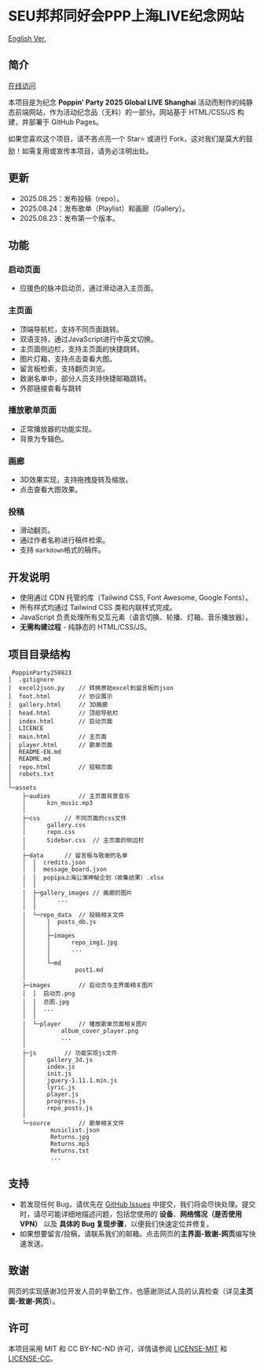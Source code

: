 # SEU邦邦同好会PPP上海LIVE纪念网站

[English Ver.](README-EN.md)

## 简介

[在线访问](https://therm4l.github.io/PoppinParty250823/)

本项目是为纪念 **Poppin' Party 2025 Global LIVE Shanghai** 活动而制作的纯静态前端网站，作为活动纪念品（无料）的一部分。网站基于 HTML/CSS/JS 构建，并部署于 GitHub Pages。

如果您喜欢这个项目，请不吝点亮一个 Star⭐ 或进行 Fork，这对我们是莫大的鼓励！如需复用或宣传本项目，请务必注明出处。

## 更新

- 2025.08.25：发布投稿（repo）。
- 2025.08.24：发布歌单（Playlist）和画廊（Gallery）。
- 2025.08.23：发布第一个版本。

## 功能

### 启动页面

- 应援色的脉冲启动页，通过滑动进入主页面。

### 主页面

- 顶端导航栏，支持不同页面跳转。
- 双语支持，通过JavaScript进行中英文切换。
- 主页面侧边栏，支持主页面的快捷跳转。
- 图片灯箱，支持点击查看大图。
- 留言板检索，支持翻页浏览。
- 致谢名单中，部分人员支持快捷邮箱跳转。
- 外部链接查看与跳转

### 播放歌单页面

- 正常播放器的功能实现。
- 背景为专辑色。

### 画廊

- 3D效果实现，支持拖拽旋转及缩放。
- 点击查看大图效果。

### 投稿

- 滑动翻页。
- 通过作者名称进行稿件检索。
- 支持 `markdown`格式的稿件。

## 开发说明

* 使用通过 CDN 托管的库（Tailwind CSS, Font Awesome, Google Fonts）。
* 所有样式均通过 Tailwind CSS 类和内联样式完成。
* JavaScript 负责处理所有交互元素（语言切换、轮播、灯箱、音乐播放器）。
* **无需构建过程** - 纯静态的 HTML/CSS/JS。

## 项目目录结构

```
 PoppinParty250823
│  .gitignore 
│  excel2json.py	// 转换原始excel到留言板的json
│  foot.html		// 协议展示
│  gallery.html		// 3D画廊
│  head.html		// 顶部导航栏
│  index.html		// 启动页面
│  LICENCE
│  main.html		// 主页面
│  player.html		// 歌单页面
│  README-EN.md
│  README.md
│  repo.html		// 投稿页面
│  robots.txt
│  
└─assets
    ├─audios		// 主页面背景音乐
    │      kzn_music.mp3
    │  
    ├─css		// 不同页面的css文件
    │      gallery.css
    │      repo.css
    │      Sidebar.css	// 主页面的侧边栏
    │  
    ├─data		// 留言板与致谢的名单
    │  │  credits.json
    │  │  message_board.json
    │  │  popipa上海公演神秘企划（收集结果）.xlsx
    │  │  
    │  ├─gallery_images	// 画廊的图片
    │  │      ...
    │  │  
    │  └─repo_data	// 投稿相关文件
    │      │  posts_db.js
    │      │  
    │      ├─images
    │      │      repo_img1.jpg
    │      │      ...
    │      │  
    │      └─md
    │              post1.md
    │  
    ├─images		// 启动页与主界面相关图片
    │  │  启动页.png
    │  │  总图.jpg
    │  │  ...
    │  │  
    │  └─player		// 播放歌单页面相关图片
    │          album_cover_player.png
    │          ...
    │  
    ├─js		// 功能实现js文件
    │      gallery_3d.js
    │      index.js
    │      init.js
    │      jquery-1.11.1.min.js
    │      lyric.js
    │      player.js
    │      progress.js
    │      repo_posts.js
    │  
    └─source		// 歌单相关文件
            musiclist.json
            Returns.jpg
            Returns.mp3
            Returns.txt
            ...
```

## 支持

- 若发现任何 Bug，请优先在 [GitHub Issues](https://github.com/Therm4l/PoppinParty250823/issues) 中提交，我们将会尽快处理。提交时，请尽可能详细地描述问题，包括您使用的 **设备**、**网络情况（是否使用VPN）** 以及 **具体的 Bug 复现步骤**，以便我们快速定位并修复。
- 如果想要留言/投稿，请联系我们的邮箱。点击网页的**主界面-致谢-网页**编写快速发送。

## 致谢

网页的实现感谢3位开发人员的辛勤工作，也感谢测试人员的认真检查（详见**主页面-致谢-网页**）。

## 许可

本项目采用 MIT 和 CC BY-NC-ND 许可，详情请参阅 [LICENSE-MIT](LICENSE) 和 [LICENSE-CC](assets/LICENSE)。
